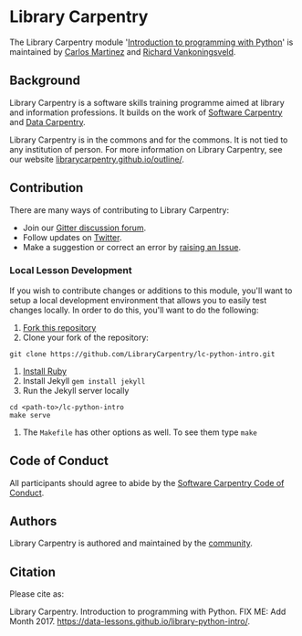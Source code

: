 # Library Carpentry

The Library Carpentry module '[Introduction to programming with Python](https://data-lessons.github.io/library-python-intro/)' is maintained by [Carlos Martinez](https://github.com/c-martinez) and [Richard Vankoningsveld](https://github.com/richyvk).

## Background

Library Carpentry is a software skills training programme aimed at library and information professions. It builds on the work of [Software Carpentry](http://software-carpentry.org/) and [Data Carpentry](http://www.datacarpentry.org/).

Library Carpentry is in the commons and for the commons. It is not tied to any institution of person. For more information on Library Carpentry, see our website [librarycarpentry.github.io/outline/](librarycarpentry.github.io/outline/).

## Contribution

There are many ways of contributing to Library Carpentry:

- Join our [Gitter discussion forum](https://gitter.im/weaverbel/LibraryCarpentry).
- Follow updates on [Twitter](https://twitter.com/search?f=tweets&vertical=default&q=%23librarycarpentry&src=typd).
- Make a suggestion or correct an error by [raising an Issue](https://github.com/LibraryCarpentry/lc-python-intro/issues).

### Local Lesson Development

If you wish to contribute changes or additions to this module, you'll want to
setup a local development environment that allows you to easily test changes
locally. In order to do this, you'll want to do the following:

1. [Fork this repository](https://help.github.com/articles/fork-a-repo/)
1. Clone your fork of the repository:

```
git clone https://github.com/LibraryCarpentry/lc-python-intro.git
```

1. [Install Ruby](https://www.ruby-lang.org/en/downloads/)
1. Install Jekyll `gem install jekyll`
1. Run the Jekyll server locally

```
cd <path-to>/lc-python-intro
make serve
```
1. The `Makefile` has other options as well. To see them type `make`

## Code of Conduct

All participants should agree to abide by the [Software Carpentry Code of Conduct](http://software-carpentry.org/conduct/).

## Authors

Library Carpentry is authored and maintained by the [community](https://github.com/LibraryCarpentry/lc-python-intro/network/members).

## Citation

Please cite as:

Library Carpentry. Introduction to programming with Python. FIX ME: Add Month 2017. https://data-lessons.github.io/library-python-intro/.
